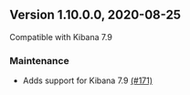 ## Version 1.10.0.0, 2020-08-25

Compatible with Kibana 7.9

### Maintenance
  * Adds support for Kibana 7.9 [(#171)](https://github.com/opendistro-for-elasticsearch/alerting-kibana-plugin/pull/171)
